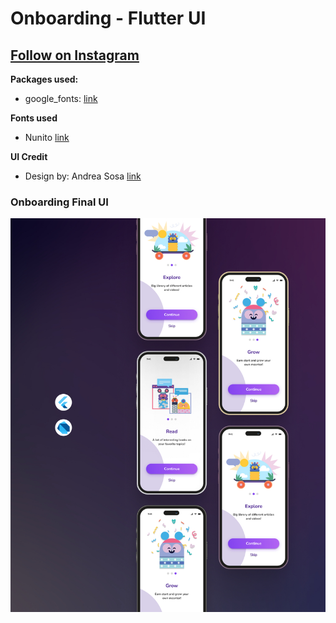 # Onboarding - Flutter UI

## [Follow on Instagram](https://www.instagram.com/dejancodes)

**Packages used:**

- google_fonts: [link](https://pub.dev/packages/google_fonts)

**Fonts used**

- Nunito [link](https://fonts.google.com/specimen/Nunito)

**UI Credit**

- Design by: Andrea Sosa [link](https://www.figma.com/community/file/1203326315594412373)

### Onboarding Final UI

![App UI](/preview.jpg)
